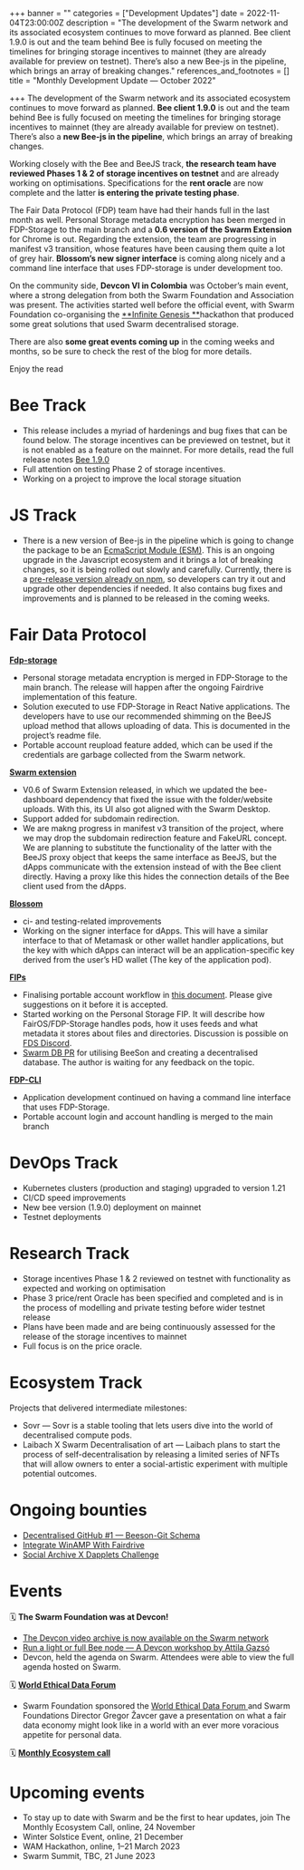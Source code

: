 +++
banner = ""
categories = ["Development Updates"]
date = 2022-11-04T23:00:00Z
description = "The development of the Swarm network and its associated ecosystem continues to move forward as planned. Bee client 1.9.0 is out and the team behind Bee is fully focused on meeting the timelines for bringing storage incentives to mainnet (they are already available for preview on testnet). There’s also a new Bee-js in the pipeline, which brings an array of breaking changes."
references_and_footnotes = []
title = "Monthly Development Update — October 2022"

+++
The development of the Swarm network and its associated ecosystem continues to move forward as planned. **Bee client 1.9.0** is out and the team behind Bee is fully focused on meeting the timelines for bringing storage incentives to mainnet (they are already available for preview on testnet). There’s also a **new Bee-js in the pipeline**, which brings an array of breaking changes.

Working closely with the Bee and BeeJS track, **the research team have reviewed Phases 1 & 2 of storage incentives on testnet** and are already working on optimisations. Specifications for the **rent oracle** are now complete and the latter **is entering the private testing phase**.

The Fair Data Protocol (FDP) team have had their hands full in the last month as well. Personal Storage metadata encryption has been merged in FDP-Storage to the main branch and a **0.6 version of the Swarm Extension** for Chrome is out. Regarding the extension, the team are progressing in manifest v3 transition, whose features have been causing them quite a lot of grey hair. **Blossom’s new signer interface** is coming along nicely and a command line interface that uses FDP-storage is under development too.

On the community side, **Devcon VI in Colombia** was October’s main event, where a strong delegation from both the Swarm Foundation and Association was present. The activities started well before the official event, with Swarm Foundation co-organising the [**Infinite Genesis **](https://infinite-hackathons.eth.limo/#/)hackathon that produced some great solutions that used Swarm decentralised storage.

There are also **some great events coming up** in the coming weeks and months, so be sure to check the rest of the blog for more details.

Enjoy the read

# **Bee Track**

* This release includes a myriad of hardenings and bug fixes that can be found below. The storage incentives can be previewed on testnet, but it is not enabled as a feature on the mainnet. For more details, read the full release notes [Bee 1.9.0](https://github.com/ethersphere/bee/releases/tag/v1.9.0)
* Full attention on testing Phase 2 of storage incentives.
* Working on a project to improve the local storage situation

# **JS Track**

* There is a new version of Bee-js in the pipeline which is going to change the package to be an [EcmaScript Module (ESM)](https://developer.mozilla.org/en-US/docs/Web/JavaScript/Guide/Modules). This is an ongoing upgrade in the Javascript ecosystem and it brings a lot of breaking changes, so it is being rolled out slowly and carefully. Currently, there is a [pre-release version already on npm](https://www.npmjs.com/package/@ethersphere/bee-js/v/6.0.0-pre.0), so developers can try it out and upgrade other dependencies if needed. It also contains bug fixes and improvements and is planned to be released in the coming weeks.

# **Fair Data Protocol**

[**Fdp-storage**](https://github.com/fairDataSociety/fdp-storage)

* Personal storage metadata encryption is merged in FDP-Storage to the main branch. The release will happen after the ongoing Fairdrive implementation of this feature.
* Solution executed to use FDP-Storage in React Native applications. The developers have to use our recommended shimming on the BeeJS upload method that allows uploading of data. This is documented in the project’s readme file.
* Portable account reupload feature added, which can be used if the credentials are garbage collected from the Swarm network.

[**Swarm extension**](https://github.com/ethersphere/swarm-extension)

* V0.6 of Swarm Extension released, in which we updated the bee-dashboard dependency that fixed the issue with the folder/website uploads. With this, its UI also got aligned with the Swarm Desktop.
* Support added for subdomain redirection.
* We are makng progress in manifest v3 transition of the project, where we may drop the subdomain redirection feature and FakeURL concept. We are planning to substitute the functionality of the latter with the BeeJS proxy object that keeps the same interface as BeeJS, but the dApps communicate with the extension instead of with the Bee client directly. Having a proxy like this hides the connection details of the Bee client used from the dApps.

[**Blossom**](https://github.com/fairDataSociety/blossom)

* ci- and testing-related improvements
* Working on the signer interface for dApps. This will have a similar interface to that of Metamask or other wallet handler applications, but the key with which dApps can interact will be an application-specific key derived from the user’s HD wallet (The key of the application pod).

[**FIPs**](https://github.com/fairDataSociety/FIPs)

* Finalising portable account workflow in [this document](https://github.com/fairDataSociety/FIPs/blob/301bf00e2ab4c784a8a0c212e57a667f7f3d8577/text/0059-portable-account.md). Please give suggestions on it before it is accepted.
* Started working on the Personal Storage FIP. It will describe how FairOS/FDP-Storage handles pods, how it uses feeds and what metadata it stores about files and directories. Discussion is possible on [FDS Discord](https://discord.gg/KrVTmahcUA).
* [Swarm DB PR](https://github.com/fairDataSociety/FIPs/pull/60/files) for utilising BeeSon and creating a decentralised database. The author is waiting for any feedback on the topic.

[**FDP-CLI**](https://github.com/fairDataSociety/fdp-cli)

* Application development continued on having a command line interface that uses FDP-Storage.
* Portable account login and account handling is merged to the main branch

# **DevOps Track**

* Kubernetes clusters (production and staging) upgraded to version 1.21
* CI/CD speed improvements
* New bee version (1.9.0) deployment on mainnet
* Testnet deployments

# **Research Track**

* Storage incentives Phase 1 & 2 reviewed on testnet with functionality as expected and working on optimisation
* Phase 3 price/rent Oracle has been specified and completed and is in the process of modelling and private testing before wider testnet release
* Plans have been made and are being continuously assessed for the release of the storage incentives to mainnet
* Full focus is on the price oracle.

# **Ecosystem Track**

Projects that delivered intermediate milestones:

* Sovr — Sovr is a stable tooling that lets users dive into the world of decentralised compute pods.
* Laibach X Swarm Decentralisation of art — Laibach plans to start the process of self-decentralisation by releasing a limited series of NFTs that will allow owners to enter a social-artistic experiment with multiple potential outcomes.

# **Ongoing bounties**

* [Decentralised GitHub #1 — Beeson-Git Schema](https://gitcoin.co/issue/29430)
* [Integrate WinAMP With Fairdrive](https://gitcoin.co/issue/29335)
* [Social Archive X Dapplets Challenge](https://gitcoin.co/issue/29165)

# **Events**

🗓️ **The Swarm Foundation was at Devcon!**

* [The Devcon video archive is now available on the Swarm network](https://medium.com/ethereum-swarm/through-etherna-the-devcon-video-archive-is-now-available-on-the-swarm-network-66d4583df8c0)
* [Run a light or full Bee node — A Devcon workshop by Attila Gazsó](https://medium.com/ethereum-swarm/run-a-light-or-full-bee-node-a-devcon-workshop-by-attila-gazs%C3%B3-9730ee38cc33)
* Devcon, held the agenda on Swarm. Attendees were able to view the full agenda hosted on Swarm.

🗓️ [**World Ethical Data Forum**](https://worldethicaldataforum.org/)

* Swarm Foundation sponsored the [World Ethical Data Forum ](https://worldethicaldataforum.org/)and Swarm Foundations Director Gregor Žavcer gave a presentation on what a fair data economy might look like in a world with an ever more voracious appetite for personal data.

🗓️ [**Monthly Ecosystem call**](https://medium.com/ethereum-swarm/monthly-ecosystem-call-27-10-2022-recap-4751610f2127)

# **Upcoming events**

* To stay up to date with Swarm and be the first to hear updates, join The Monthly Ecosystem Call, online, 24 November
* Winter Solstice Event, online, 21 December
* WAM Hackathon, online, 1–21 March 2023
* Swarm Summit, TBC, 21 June 2023